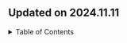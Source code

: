 ## Updated on 2024.11.11
<details>
  <summary>Table of Contents</summary>
  <ol>
    <li><a href="#single-view-reconstruction">Single View Reconstruction</a></li>
        <li><a href="#3d-generation">3D Generation</a></li>
        <li><a href="#nerf">NeRF</a></li>
        <li><a href="#3d-point-cloud">3D Point Cloud</a></li>
        <li><a href="#3d-mesh">3D Mesh</a></li>
        <li><a href="#gaussian-splatting">Gaussian Splatting</a></li>
        <li><a href="#3d-scene-understanding">3D Scene Understanding</a></li>
        <li><a href="#neural-rendering">Neural Rendering</a></li>
        <li><a href="#voxel">Voxel</a></li>
        <li><a href="#3d-vision-language">3D Vision-Language</a></li>
  </ol>
</details>

